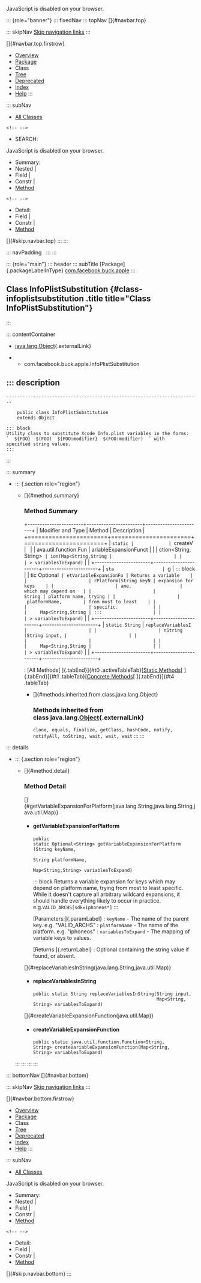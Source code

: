 <div>

JavaScript is disabled on your browser.

</div>

::: {role="banner"}
::: fixedNav
::: topNav
[]{#navbar.top}

::: skipNav
[Skip navigation links](#skip.navbar.top "Skip navigation links")
:::

[]{#navbar.top.firstrow}

-   [Overview](../../../../index.html)
-   [Package](package-summary.html)
-   Class
-   [Tree](package-tree.html)
-   [Deprecated](../../../../deprecated-list.html)
-   [Index](../../../../index-all.html)
-   [Help](../../../../help-doc.html)
:::

::: subNav
-   [All Classes](../../../../allclasses.html)

```{=html}
<!-- -->
```
-   SEARCH:

<div>

<div>

JavaScript is disabled on your browser.

</div>

</div>

<div>

-   Summary: 
-   Nested \| 
-   Field \| 
-   Constr \| 
-   [Method](#method.summary)

```{=html}
<!-- -->
```
-   Detail: 
-   Field \| 
-   Constr \| 
-   [Method](#method.detail)

</div>

[]{#skip.navbar.top}
:::
:::

::: navPadding
 
:::
:::

::: {role="main"}
::: header
::: subTitle
[Package]{.packageLabelInType} [com.facebook.buck.apple](package-summary.html)
:::

## Class InfoPlistSubstitution {#class-infoplistsubstitution .title title="Class InfoPlistSubstitution"}
:::

::: contentContainer
-   [java.lang.Object](http://docs.oracle.com/javase/7/docs/api/java/lang/Object.html?is-external=true "class or interface in java.lang"){.externalLink}

-   -   com.facebook.buck.apple.InfoPlistSubstitution

::: description
-   

    ------------------------------------------------------------------------

        public class InfoPlistSubstitution
        extends Object

    ::: block
    Utility class to substitute Xcode Info.plist variables in the forms:
    `  ${FOO}  $(FOO)  ${FOO:modifier}  $(FOO:modifier)  ` with
    specified string values.
    :::
:::

::: summary
-   ::: {.section role="region"}
    -   []{#method.summary}

        ### Method Summary

        +-----------------------+-----------------------+-----------------------+
        | Modifier and Type     | Method                | Description           |
        +=======================+=======================+=======================+
        | `static j             | `createV              |                       |
        | ava.util.function.Fun | ariableExpansionFunct |                       |
        | ction<String,​String>` | ion​(Map<String,​String |                       |
        |                       | > variablesToExpand)` |                       |
        +-----------------------+-----------------------+-----------------------+
        | `sta                  | `g                    | ::: block             |
        | tic Optional<String>` | etVariableExpansionFo | Returns a variable    |
        |                       | rPlatform​(String keyN | expansion for keys    |
        |                       | ame,                  | which may depend on   |
        |                       |                String | platform name, trying |
        |                       |  platformName,        | from most to least    |
        |                       |                       | specific.             |
        |                       |     Map<String,​String | :::                   |
        |                       | > variablesToExpand)` |                       |
        +-----------------------+-----------------------+-----------------------+
        | `static String`       | `replaceVariablesI    |                       |
        |                       | nString​(String input, |                       |
        |                       |                       |                       |
        |                       |     Map<String,​String |                       |
        |                       | > variablesToExpand)` |                       |
        +-----------------------+-----------------------+-----------------------+

        : [All Methods[ ]{.tabEnd}]{#t0 .activeTableTab}[[Static
        Methods](javascript:show(1);)[ ]{.tabEnd}]{#t1
        .tableTab}[[Concrete
        Methods](javascript:show(8);)[ ]{.tabEnd}]{#t4 .tableTab}

        -   []{#methods.inherited.from.class.java.lang.Object}

            ### Methods inherited from class java.lang.[Object](http://docs.oracle.com/javase/7/docs/api/java/lang/Object.html?is-external=true "class or interface in java.lang"){.externalLink}

            `clone, equals, finalize, getClass, hashCode, notify, notifyAll, toString, wait, wait, wait`
    :::
:::

::: details
-   ::: {.section role="region"}
    -   []{#method.detail}

        ### Method Detail

        []{#getVariableExpansionForPlatform(java.lang.String,java.lang.String,java.util.Map)}

        -   #### getVariableExpansionForPlatform

            ``` methodSignature
            public static Optional<String> getVariableExpansionForPlatform​(String keyName,
                                                                           String platformName,
                                                                           Map<String,​String> variablesToExpand)
            ```

            ::: block
            Returns a variable expansion for keys which may depend on
            platform name, trying from most to least specific. While it
            doesn\'t capture all arbitrary wildcard expansions, it
            should handle everything likely to occur in practice.
            e.g.`VALID_ARCHS[sdk=iphoneos*]`
            :::

            [Parameters:]{.paramLabel}
            :   `keyName` - The name of the parent key. e.g.
                \"VALID_ARCHS\"
            :   `platformName` - The name of the platform. e.g.
                \"iphoneos\"
            :   `variablesToExpand` - The mapping of variable keys to
                values.

            [Returns:]{.returnLabel}
            :   Optional containing the string value if found, or
                absent.

        []{#replaceVariablesInString(java.lang.String,java.util.Map)}

        -   #### replaceVariablesInString

            ``` methodSignature
            public static String replaceVariablesInString​(String input,
                                                          Map<String,​String> variablesToExpand)
            ```

        []{#createVariableExpansionFunction(java.util.Map)}

        -   #### createVariableExpansionFunction

            ``` methodSignature
            public static java.util.function.Function<String,​String> createVariableExpansionFunction​(Map<String,​String> variablesToExpand)
            ```
    :::
:::
:::
:::

::: bottomNav
[]{#navbar.bottom}

::: skipNav
[Skip navigation links](#skip.navbar.bottom "Skip navigation links")
:::

[]{#navbar.bottom.firstrow}

-   [Overview](../../../../index.html)
-   [Package](package-summary.html)
-   Class
-   [Tree](package-tree.html)
-   [Deprecated](../../../../deprecated-list.html)
-   [Index](../../../../index-all.html)
-   [Help](../../../../help-doc.html)
:::

::: subNav
-   [All Classes](../../../../allclasses.html)

<div>

<div>

JavaScript is disabled on your browser.

</div>

</div>

<div>

-   Summary: 
-   Nested \| 
-   Field \| 
-   Constr \| 
-   [Method](#method.summary)

```{=html}
<!-- -->
```
-   Detail: 
-   Field \| 
-   Constr \| 
-   [Method](#method.detail)

</div>

[]{#skip.navbar.bottom}
:::
